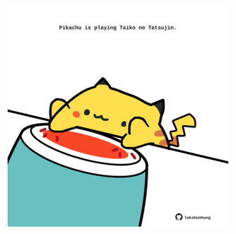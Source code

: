 <!-- built at 06/04/2022, 19:01:00 UTC -->
<p align="center">
  <img width="500" height="500" src="./ReadmeImage.svg">
</p>

